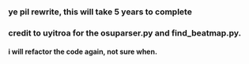 ### ye pil rewrite, this will take 5 years to complete

### credit to uyitroa for the osuparser.py and find_beatmap.py.

#### i will refactor the code again, not sure when.
